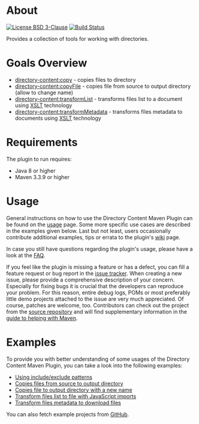 # About
[![License BSD 3-Clause](https://img.shields.io/badge/license-BSD%203--Clause-blue.svg)](http://directory-content-maven-plugin.projects.gabrys.biz/license.txt)
[![Build Status](https://travis-ci.org/gabrysbiz/directory-content-maven-plugin.svg?branch=master)](https://travis-ci.org/gabrysbiz/directory-content-maven-plugin)

Provides a collection of tools for working with directories.

# Goals Overview
* [directory-content:copy](http://directory-content-maven-plugin.projects.gabrys.biz/3.0.0/copy-mojo.html) - copies files to directory
* [directory-content:copyFile](http://directory-content-maven-plugin.projects.gabrys.biz/3.0.0/copyFile-mojo.html) - copies file from source to output directory (allow to change name)
* [directory-content:transformList](http://directory-content-maven-plugin.projects.gabrys.biz/3.0.0/transformList-mojo.html) - transforms files list to a document using [XSLT](http://www.w3.org/TR/xslt) technology
* [directory-content:transformMetadata](http://directory-content-maven-plugin.projects.gabrys.biz/3.0.0/transformMetadata-mojo.html) - transforms files metadata to documents using [XSLT](http://www.w3.org/TR/xslt) technology

# Requirements
The plugin to run requires:
* Java 8 or higher
* Maven 3.3.9 or higher

# Usage
General instructions on how to use the Directory Content Maven Plugin can be found on the [usage](http://directory-content-maven-plugin.projects.gabrys.biz/3.0.0/usage.html) page. Some more specific use cases are described in the examples given below. Last but not least, users occasionally contribute additional examples, tips or errata to the plugin's [wiki](https://github.com/gabrysbiz/directory-content-maven-plugin/wiki) page.

In case you still have questions regarding the plugin's usage, please have a look at the [FAQ](http://directory-content-maven-plugin.projects.gabrys.biz/3.0.0/faq.html).

If you feel like the plugin is missing a feature or has a defect, you can fill a feature request or bug report in the [issue tracker](http://directory-content-maven-plugin.projects.gabrys.biz/3.0.0/issue-management.html). When creating a new issue, please provide a comprehensive description of your concern. Especially for fixing bugs it is crucial that the developers can reproduce your problem. For this reason, entire debug logs, POMs or most preferably little demo projects attached to the issue are very much appreciated. Of course, patches are welcome, too. Contributors can check out the project from the [source repository](http://directory-content-maven-plugin.projects.gabrys.biz/3.0.0/scm.html) and will find supplementary information in the [guide to helping with Maven](http://maven.apache.org/guides/development/guide-helping.html).

# Examples
To provide you with better understanding of some usages of the Directory Content Maven Plugin, you can take a look into the following examples:
* [Using include/exclude patterns](http://directory-content-maven-plugin.projects.gabrys.biz/3.0.0/examples/patterns.html)
* [Copies files from source to output directory](http://directory-content-maven-plugin.projects.gabrys.biz/3.0.0/examples/copy.html)
* [Copies file to output directory with a new name](http://directory-content-maven-plugin.projects.gabrys.biz/3.0.0/examples/copyFile.html)
* [Transform files list to file with JavaScript imports](http://directory-content-maven-plugin.projects.gabrys.biz/3.0.0/examples/transform-list.html)
* [Transform files metadata to download files](http://directory-content-maven-plugin.projects.gabrys.biz/3.0.0/examples/transform-metadata.html)

You can also fetch example projects from [GitHub](https://github.com/gabrysbiz/directory-content-maven-plugin-examples).
